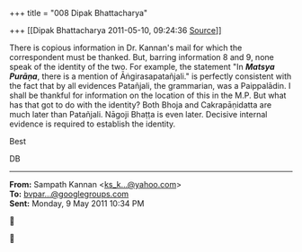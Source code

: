 +++
title = "008 Dipak Bhattacharya"

+++
[[Dipak Bhattacharya	2011-05-10, 09:24:36 [Source](https://groups.google.com/g/bvparishat/c/UPPDjxJj_TQ)]]



  

There is copious information in Dr. Kannan's mail for which the correspondent must be thanked. But, barring information 8 and 9, none speak of the identity of the two. For example, the statement "In ***Matsya Purāṇa***, there is a mention of Āṅgirasapatañjali." is perfectly consistent with the fact that by all evidences Patañjali, the grammarian, was a Paippalādin. I shall be thankful for information on the location of this in the M.P. But what has that got to do with the identity? Both Bhoja and Cakrapāṇidatta are much later than Patañjali. Nāgoji Bhaṭṭa is even later. Decisive internal evidence is required to establish the identity.

Best

DB





------------------------------------------------------------------------

**From:** Sampath Kannan \<[ks_k...@yahoo.com]()\>  
**To:** [bvpar...@googlegroups.com]()  
**Sent:** Monday, 9 May 2011 10:34 PM





